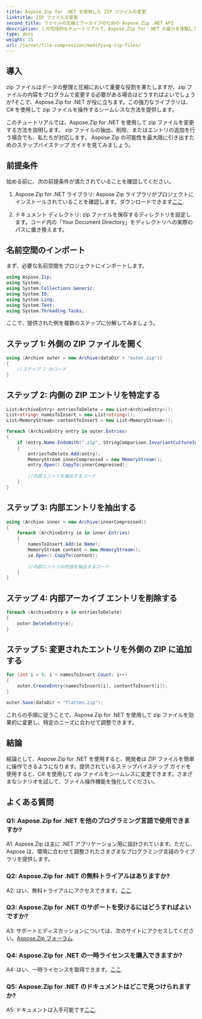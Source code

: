 ```yaml
---
title: Aspose.Zip for .NET を使用した ZIP ファイルの変更
linktitle: ZIP ファイルの変更
second_title: ファイルの圧縮とアーカイブのための Aspose.Zip .NET API
description: この包括的なチュートリアルで、Aspose.Zip for .NET の威力を体験してください。 C# を使用して zip ファイルをシームレスに変更する方法を学びます。
type: docs
weight: 15
url: /ja/net/file-compression/modifying-zip-files/
---
```

## 導入

zip ファイルはデータの整理と圧縮において重要な役割を果たしますが、zip ファイルの内容をプログラムで変更する必要がある場合はどうすればよいでしょうか?そこで、Aspose.Zip for .NET が役に立ちます。この強力なライブラリは、C# を使用して zip ファイルを操作するシームレスな方法を提供します。

このチュートリアルでは、Aspose.Zip for .NET を使用して zip ファイルを変更する方法を説明します。 zip ファイルの抽出、削除、またはエントリの追加を行う場合でも、私たちが対応します。 Aspose.Zip の可能性を最大限に引き出すためのステップバイステップ ガイドを見てみましょう。

## 前提条件

始める前に、次の前提条件が満たされていることを確認してください。

1.  Aspose.Zip for .NET ライブラリ: Aspose.Zip ライブラリがプロジェクトにインストールされていることを確認します。ダウンロードできます[ここ](https://releases.aspose.com/zip/net/).

2. ドキュメント ディレクトリ: zip ファイルを保存するディレクトリを設定します。コード内の「Your Document Directory」をディレクトリへの実際のパスに置き換えます。

## 名前空間のインポート

まず、必要な名前空間をプロジェクトにインポートします。

```csharp
using Aspose.Zip;
using System;
using System.Collections.Generic;
using System.IO;
using System.Linq;
using System.Text;
using System.Threading.Tasks;
```

ここで、提供された例を複数のステップに分解してみましょう。

## ステップ 1: 外側の ZIP ファイルを開く

```csharp
using (Archive outer = new Archive(dataDir + "outer.zip"))
{
    //ステップ 1 のコード
}
```

## ステップ 2: 内側の ZIP エントリを特定する

```csharp
List<ArchiveEntry> entriesToDelete = new List<ArchiveEntry>();
List<string> namesToInsert = new List<string>();
List<MemoryStream> contentToInsert = new List<MemoryStream>();

foreach (ArchiveEntry entry in outer.Entries)
{
    if (entry.Name.EndsWith(".zip", StringComparison.InvariantCultureIgnoreCase))
    {
        entriesToDelete.Add(entry);
        MemoryStream innerCompressed = new MemoryStream();
        entry.Open().CopyTo(innerCompressed);
        
        //内部エントリを抽出するコード
    }
}
```

## ステップ 3: 内部エントリを抽出する

```csharp
using (Archive inner = new Archive(innerCompressed))
{
    foreach (ArchiveEntry ie in inner.Entries)
    {
        namesToInsert.Add(ie.Name);
        MemoryStream content = new MemoryStream();
        ie.Open().CopyTo(content);
        
        //内部エントリの内容を抽出するコード
    }
}
```

## ステップ 4: 内部アーカイブ エントリを削除する

```csharp
foreach (ArchiveEntry e in entriesToDelete)
{
    outer.DeleteEntry(e);
}
```

## ステップ 5: 変更されたエントリを外側の ZIP に追加する

```csharp
for (int i = 0; i < namesToInsert.Count; i++)
{
    outer.CreateEntry(namesToInsert[i], contentToInsert[i]);
}

outer.Save(dataDir + "flatten.zip");
```

これらの手順に従うことで、Aspose.Zip for .NET を使用して zip ファイルを効果的に変更し、特定のニーズに合わせて調整できます。

## 結論

結論として、Aspose.Zip for .NET を使用すると、開発者は ZIP ファイルを簡単に操作できるようになります。提供されているステップバイステップ ガイドを使用すると、C# を使用して zip ファイルをシームレスに変更できます。さまざまなシナリオを試して、ファイル操作機能を強化してください。

## よくある質問

### Q1: Aspose.Zip for .NET を他のプログラミング言語で使用できますか?

A1: Aspose.Zip は主に .NET アプリケーション用に設計されています。ただし、Aspose は、環境に合わせて調整されたさまざまなプログラミング言語のライブラリを提供します。

### Q2: Aspose.Zip for .NET の無料トライアルはありますか?

 A2: はい、無料トライアルにアクセスできます。[ここ](https://releases.aspose.com/).

### Q3: Aspose.Zip for .NET のサポートを受けるにはどうすればよいですか?

 A3: サポートとディスカッションについては、次のサイトにアクセスしてください。[Aspose.Zip フォーラム](https://forum.aspose.com/c/zip/37).

### Q4: Aspose.Zip for .NET の一時ライセンスを購入できますか?

 A4: はい、一時ライセンスを取得できます。[ここ](https://purchase.aspose.com/temporary-license/).

### Q5: Aspose.Zip for .NET のドキュメントはどこで見つけられますか?

 A5: ドキュメントは入手可能です[ここ](https://reference.aspose.com/zip/net/).